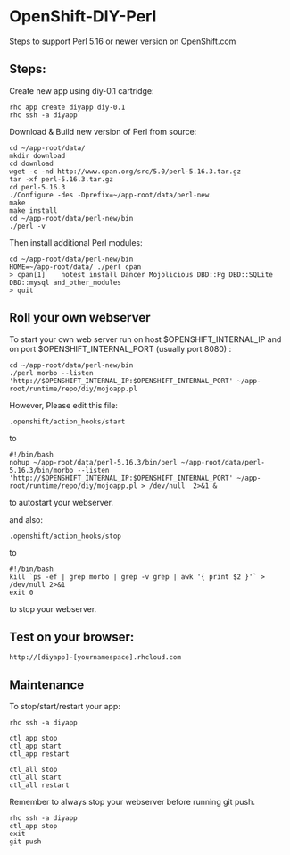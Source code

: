 OpenShift-DIY-Perl
====================

Steps to support Perl 5.16 or newer version on OpenShift.com


Steps:
--------

Create new app using diy-0.1 cartridge:

	rhc app create diyapp diy-0.1
	rhc ssh -a diyapp


Download & Build new version of Perl from source:

	cd ~/app-root/data/
	mkdir download
	cd download
	wget -c -nd http://www.cpan.org/src/5.0/perl-5.16.3.tar.gz
	tar -xf perl-5.16.3.tar.gz
	cd perl-5.16.3
	./Configure -des -Dprefix=~/app-root/data/perl-new
	make 
	make install
	cd ~/app-root/data/perl-new/bin
	./perl -v

Then install additional Perl modules:

	cd ~/app-root/data/perl-new/bin
	HOME=~/app-root/data/ ./perl cpan
	> cpan[1]    notest install Dancer Mojolicious DBD::Pg DBD::SQLite DBD::mysql and_other_modules
	> quit


Roll your own webserver
----------------------

To start your own web server run on host $OPENSHIFT_INTERNAL_IP and on port $OPENSHIFT_INTERNAL_PORT (usually port 8080)  :

	cd ~/app-root/data/perl-new/bin
	./perl morbo --listen 'http://$OPENSHIFT_INTERNAL_IP:$OPENSHIFT_INTERNAL_PORT' ~/app-root/runtime/repo/diy/mojoapp.pl


However, Please edit this file:

	.openshift/action_hooks/start

to 

	#!/bin/bash
	nohup ~/app-root/data/perl-5.16.3/bin/perl ~/app-root/data/perl-5.16.3/bin/morbo --listen 'http://$OPENSHIFT_INTERNAL_IP:$OPENSHIFT_INTERNAL_PORT' ~/app-root/runtime/repo/diy/mojoapp.pl > /dev/null  2>&1 &

to autostart your webserver.


and also:

	.openshift/action_hooks/stop

to

	#!/bin/bash
	kill `ps -ef | grep morbo | grep -v grep | awk '{ print $2 }'` > /dev/null 2>&1
	exit 0

to stop your webserver.




Test on your browser:
----------------------

	http://[diyapp]-[yournamespace].rhcloud.com



Maintenance
------------

To stop/start/restart your app:

	rhc ssh -a diyapp 
	
	ctl_app stop
	ctl_app start
	ctl_app restart
	
	ctl_all stop
	ctl_all start
	ctl_all restart


Remember to always stop your webserver before running git push.
	
	rhc ssh -a diyapp
	ctl_app stop
	exit
	git push



